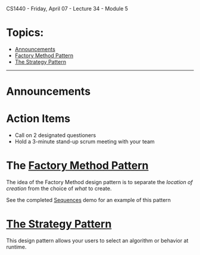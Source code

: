 CS1440 - Friday, April 07 - Lecture 34 - Module 5

# Topics:
* [Announcements](#announcements)
* [Factory Method Pattern](#factory-method-pattern)
* [The Strategy Pattern](#the-strategy-pattern)


------------------------------------------------------------
# Announcements


# Action Items

*	Call on 2 designated questioners
*	Hold a 3-minute stand-up scrum meeting with your team



# The [Factory Method Pattern](../Design_Patterns.md#the-factory-method-pattern)

The idea of the Factory Method design pattern is to separate the *location of creation* from the choice of *what* to create.

See the completed [Sequences](./Sequences) demo for an example of this pattern



# [The Strategy Pattern](../Design_Patterns.md#the-strategy-pattern)

This design pattern allows your users to select an algorithm or behavior at runtime.




